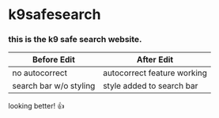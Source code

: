 # k9safesearch
### this is the k9 safe search website.

Before Edit | After Edit
------------ | -------------
no autocorrect | autocorrect feature working
search bar w/o styling | style added to search bar


looking better! :+1:
